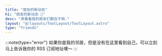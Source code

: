 ```yaml
---
title: "朋友的新动态"
h1: "朋友的新动态 🎴"
desc: "来看看我的朋友们都在干嘛."
layout: "@/layouts/ToolLayout/ToolLayout.astro"
type: "friends"
---
```


:::note{type="error"}
如果你是我的邻居，但是没有在这里看到自己，可以立刻马上告诉我你的 RSS 订阅地址噢～
:::

